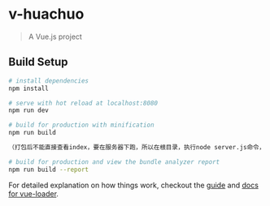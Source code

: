# v-huachuo

> A Vue.js project

## Build Setup

``` bash
# install dependencies
npm install

# serve with hot reload at localhost:8080
npm run dev

# build for production with minification
npm run build

（打包后不能直接查看index，要在服务器下跑，所以在根目录，执行node server.js命令，在浏览器里打开localhost:2333 [2333是server.js配置好的端口]）

# build for production and view the bundle analyzer report
npm run build --report
```

For detailed explanation on how things work, checkout the [guide](http://vuejs-templates.github.io/webpack/) and [docs for vue-loader](http://vuejs.github.io/vue-loader).

